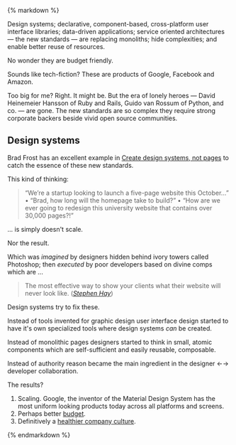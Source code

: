 {% markdown %}

Design systems; declarative, component-based, cross-platform user interface libraries; data-driven applications; service oriented architectures &mdash; the new standards &mdash; are replacing monoliths; hide complexities; and enable better reuse of resources.

No wonder they are budget friendly.

Sounds like tech-fiction? These are products of Google, Facebook and Amazon.

Too big for me? Right. It might be. But the era of lonely heroes &mdash; David Heinemeier Hansson of Ruby and Rails, Guido van Rossum of Python, and co. &mdash; are gone. The new standards are so complex they require strong corporate backers beside vivid open source communities.

## Design systems

Brad Frost has an excellent example in [Create design systems, not pages](http://atomicdesign.bradfrost.com/chapter-1/) to catch the essence of these new standards.

This kind of thinking:

> “We’re a startup looking to launch a five-page website this October…” &bull;
> “Brad, how long will the homepage take to build?” &bull;
> “How are we ever going to redesign this university website that contains over 30,000 pages?!”

... is simply doesn't scale.

Nor the result.

Which was _imagined_ by designers hidden behind ivory towers called Photoshop; then _executed_ by poor developers based on divine comps which are ...

> The most effective way to show your clients what their website will never look like. ([_Stephen Hay_](http://atomicdesign.bradfrost.com/chapter-1/#visually-repaired))

Design systems try to fix these.

Instead of tools invented for graphic design user interface design started to have it's own specialized tools where design systems _can_ be created.

Instead of monolithic pages designers started to think in small, atomic components which are self-sufficient and easily reusable, composable.

Instead of authority reason became the main ingredient in the designer &larr;&rarr; developer collaboration.

The results?

1. Scaling. Google, the inventor of the Material Design System has the most uniform looking products today across all platforms and screens.
2. Perhaps better [budget](http://metamn.io/beat/the-designer-who-doesnt-code/).
3. Definitively a [healthier company culture](http://metamn.io/beat/design-systems-are-a-cultural-challenge/).

{% endmarkdown %}
